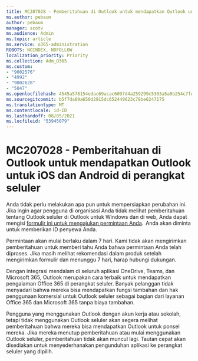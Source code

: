 ```yaml
---
title: MC207028 - Pemberitahuan di Outlook untuk mendapatkan Outlook untuk iOS dan Android di perangkat seluler
ms.author: pebaum
author: pebaum
manager: scotv
ms.audience: Admin
ms.topic: article
ms.service: o365-administration
ROBOTS: NOINDEX, NOFOLLOW
localization_priority: Priority
ms.collection: Adm_O365
ms.custom:
- "9002576"
- "4992"
- "9002628"
- "5047"
ms.openlocfilehash: 4545a578154edac69acac6097d4a259299c5303a5a0b254c7fe0c57869b7bcab
ms.sourcegitcommit: b5f7da89a650d2915dc652449623c78be6247175
ms.translationtype: MT
ms.contentlocale: id-ID
ms.lasthandoff: 08/05/2021
ms.locfileid: "53945079"
---
```

# <a name="mc207028---notifications-in-outlook-to-obtain-outlook-for-ios-and-android-on-mobile-devices"></a>MC207028 - Pemberitahuan di Outlook untuk mendapatkan Outlook untuk iOS dan Android di perangkat seluler

Anda tidak perlu melakukan apa pun untuk mempersiapkan perubahan ini. Jika ingin agar pengguna di organisasi Anda tidak melihat pemberitahuan tentang Outlook seluler di Outlook untuk Windows dan di web, Anda dapat mengisi [formulir ini untuk mengajukan permintaan Anda](https://aka.ms/MC207028).  Anda akan diminta untuk memberikan ID penyewa Anda. 

Permintaan akan mulai berlaku dalam 7 hari. Kami tidak akan mengirimkan pemberitahuan untuk memberi tahu Anda bahwa permintaan Anda telah diproses. Jika masih melihat rekomendasi dalam produk setelah mengirimkan formulir dan menunggu 7 hari, harap hubungi dukungan.

Dengan integrasi mendalam di seluruh aplikasi OneDrive, Teams, dan Microsoft 365, Outlook merupakan cara terbaik untuk mendapatkan pengalaman Office 365 di perangkat seluler. Banyak pelanggan tidak menyadari bahwa mereka bisa mendapatkan fungsi tambahan dan hak penggunaan komersial untuk Outlook seluler sebagai bagian dari layanan Office 365 dan Microsoft 365 tanpa biaya tambahan.

Pengguna yang menggunakan Outlook dengan akun kerja atau sekolah, tetapi tidak menggunakan Outlook seluler akan segera melihat pemberitahuan bahwa mereka bisa mendapatkan Outlook untuk ponsel mereka. Jika mereka menutup pemberitahuan atau mulai menggunakan Outlook seluler, pemberitahuan tidak akan muncul lagi. Tautan cepat akan disediakan untuk menyederhanakan pengunduhan aplikasi ke perangkat seluler yang dipilih.
